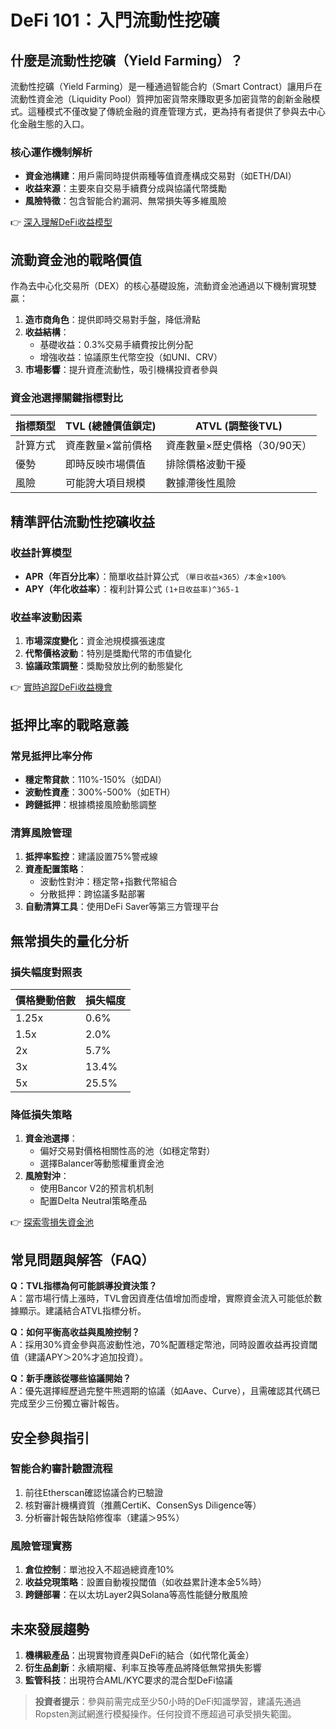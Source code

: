 # DeFi 101：入門流動性挖礦

## 什麼是流動性挖礦（Yield Farming）？

流動性挖礦（Yield Farming）是一種通過智能合約（Smart Contract）讓用戶在流動性資金池（Liquidity Pool）質押加密貨幣來賺取更多加密貨幣的創新金融模式。這種模式不僅改變了傳統金融的資產管理方式，更為持有者提供了參與去中心化金融生態的入口。

### 核心運作機制解析
- **資金池構建**：用戶需同時提供兩種等值資產構成交易對（如ETH/DAI）
- **收益來源**：主要來自交易手續費分成與協議代幣獎勵
- **風險特徵**：包含智能合約漏洞、無常損失等多維風險

👉 [深入理解DeFi收益模型](https://bit.ly/okx_welcome)

## 流動資金池的戰略價值

作為去中心化交易所（DEX）的核心基礎設施，流動資金池通過以下機制實現雙贏：
1. **造市商角色**：提供即時交易對手盤，降低滑點
2. **收益結構**：
   - 基礎收益：0.3%交易手續費按比例分配
   - 增強收益：協議原生代幣空投（如UNI、CRV）
3. **市場影響**：提升資產流動性，吸引機構投資者參與

### 資金池選擇關鍵指標對比

| 指標類型 | TVL (總體價值鎖定) | ATVL (調整後TVL) |
|---------|-------------------|------------------|
| 計算方式 | 資產數量×當前價格 | 資產數量×歷史價格（30/90天） |
| 優勢     | 即時反映市場價值 | 排除價格波動干擾 |
| 風險     | 可能誇大項目規模 | 數據滯後性風險 |

## 精準評估流動性挖礦收益

### 收益計算模型
- **APR（年百分比率）**：簡單收益計算公式 `（單日收益×365）/本金×100%`
- **APY（年化收益率）**：複利計算公式 `(1+日收益率)^365-1`

### 收益率波動因素
1. **市場深度變化**：資金池規模擴張速度
2. **代幣價格波動**：特別是獎勵代幣的市值變化
3. **協議政策調整**：獎勵發放比例的動態變化

👉 [實時追蹤DeFi收益機會](https://bit.ly/okx_welcome)

## 抵押比率的戰略意義

### 常見抵押比率分佈
- **穩定幣貸款**：110%-150%（如DAI）
- **波動性資產**：300%-500%（如ETH）
- **跨鏈抵押**：根據橋接風險動態調整

### 清算風險管理
1. **抵押率監控**：建議設置75%警戒線
2. **資產配置策略**：
   - 波動性對沖：穩定幣+指數代幣組合
   - 分散抵押：跨協議多點部署
3. **自動清算工具**：使用DeFi Saver等第三方管理平台

## 無常損失的量化分析

### 損失幅度對照表
| 價格變動倍數 | 損失幅度 |
|-------------|---------|
| 1.25x       | 0.6%    |
| 1.5x        | 2.0%    |
| 2x          | 5.7%    |
| 3x          | 13.4%   |
| 5x          | 25.5%   |

### 降低損失策略
1. **資金池選擇**：
   - 偏好交易對價格相關性高的池（如穩定幣對）
   - 選擇Balancer等動態權重資金池
2. **風險對沖**：
   - 使用Bancor V2的预言机机制
   - 配置Delta Neutral策略產品

👉 [探索零損失資金池](https://bit.ly/okx_welcome)

## 常見問題與解答（FAQ）

**Q：TVL指標為何可能誤導投資決策？**  
A：當市場行情上漲時，TVL會因資產估值增加而虛增，實際資金流入可能低於數據顯示。建議結合ATVL指標分析。

**Q：如何平衡高收益與風險控制？**  
A：採用30%資金參與高波動性池，70%配置穩定幣池，同時設置收益再投資閾值（建議APY＞20%才追加投資）。

**Q：新手應該從哪些協議開始？**  
A：優先選擇經歷過完整牛熊週期的協議（如Aave、Curve），且需確認其代碼已完成至少三份獨立審計報告。

## 安全參與指引

### 智能合約審計驗證流程
1. 前往Etherscan確認協議合約已驗證
2. 核對審計機構資質（推薦CertiK、ConsenSys Diligence等）
3. 分析審計報告缺陷修復率（建議＞95%）

### 風險管理實務
1. **倉位控制**：單池投入不超過總資產10%
2. **收益兌現策略**：設置自動複投閾值（如收益累計達本金5%時）
3. **跨鏈部署**：在以太坊Layer2與Solana等高性能鏈分散風險

## 未來發展趨勢

1. **機構級產品**：出現實物資產與DeFi的結合（如代幣化黃金）
2. **衍生品創新**：永續期權、利率互換等產品將降低無常損失影響
3. **監管科技**：出現符合AML/KYC要求的混合型DeFi協議

> **投資者提示**：參與前需完成至少50小時的DeFi知識學習，建議先通過Ropsten測試網進行模擬操作。任何投資不應超過可承受損失範圍。